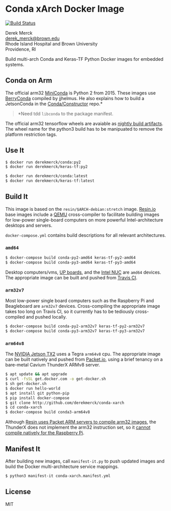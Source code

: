 Conda xArch Docker Image
==========================

[![Build Status](https://travis-ci.org/derekmerck/docker-conda-xarch.svg?branch=master)](https://travis-ci.org/derekmerck/docker-conda-xarch)

Derek Merck  
<derek_merck@brown.edu>  
Rhode Island Hospital and Brown University  
Providence, RI  

Build multi-arch Conda and Keras-TF Python Docker images for embedded systems.

Conda on Arm
-------------

The official arm32 [MiniConda][] is Python 2 from 2015.  These images use [BerryConda][] compiled by jjhelmus.  He also explains how to build a JetsonConda in the [Conda/Constructor][] repo.*

> \*Need tdd `libconda` to the package manifest.

[MiniConda]:  https://repo.continuum.io/miniconda/Miniconda-3.16.0-Linux-armv7l.sh
[BerryConda]: https://github.com/jjhelmus/berryconda
[Conda/Constructor]: https://github.com/conda/constructor

The official arm32 tensorflow wheels are avaiable as [nightly build artifacts][tfrpi].  The wheel name for the python3 build has to be manipuated to remove the platform restriction tags.

[tfrpi]: http://ci.tensorflow.org/view/Nightly/

Use It
----------------------

```bash
$ docker run derekmerck/conda:py2
$ docker run derekmerck/keras-tf:py2

$ docker run derekmerck/conda:latest
$ docker run derekmerck/keras-tf:latest
```


Build It
--------------

This image is based on the `resin/$ARCH-debian:stretch` image.  [Resin.io][] base images include a [QEMU][] cross-compiler to facilitate building images for low-power single-board computers on more powerful Intel-architecture desktops and servers.

`docker-compose.yml` contains build descriptions for all relevant architectures.

[Resin.io]: http://resin.io
[QEMU]: https://www.qemu.org


### `amd64`

```bash
$ docker-compose build conda-py2-amd64 keras-tf-py2-amd64
$ docker-compose build conda-py3-amd64 keras-tf-py3-amd64
```

Desktop computers/vms, [UP boards][], and the [Intel NUC][] are `amd64` devices.  The appropriate image can be built and pushed from [Travis CI][].

[UP boards]: http://www.up-board.org/upcore/
[Intel NUC]: https://www.intel.com/content/www/us/en/products/boards-kits/nuc.html
[Travis CI]: https://travis-ci.org


### `arm32v7`

Most low-power single board computers such as the Raspberry Pi and Beagleboard are `arm32v7` devices.  Cross-compiling the appropriate image takes too long on Travis CI, so it currently has to be tediously cross-compiled and pushed locally.

```bash
$ docker-compose build conda-py2-arm32v7 keras-tf-py2-arm32v7
$ docker-compose build conda-py3-arm32v7 keras-tf-py3-arm32v7
```

[Raspberry Pi]: https://www.raspberrypi.org
[Beagleboard]: https://beagleboard.org


### `arm64v8`
 
The [NVIDIA Jetson TX2][] uses a Tegra `arm64v8` cpu.  The appropriate image can be built natively and pushed from [Packet.io][], using a brief tenancy on a bare-metal Cavium ThunderX ARMv8 server.

```bash
$ apt update && apt upgrade
$ curl -fsSL get.docker.com -o get-docker.sh
$ sh get-docker.sh 
$ docker run hello-world
$ apt install git python-pip
$ pip install docker-compose
$ git clone http://github.com/derekmerck/conda-xarch
$ cd conda-xarch
$ docker-compose build conda3-arm64v8
```

Although [Resin uses Packet ARM servers to compile arm32 images][resin-on-packet], the ThunderX does not implement the arm32 instruction set, so it [cannot compile natively for the Raspberry Pi][no-arm32].

[NVIDIA Jetson TX2]: https://developer.nvidia.com/embedded/buy/jetson-tx2
[Packet.io]: https://packet.io
[resin-on-packet]: https://resin.io/blog/docker-builds-on-arm-servers-youre-not-crazy-your-builds-really-are-5x-faster/
[no-arm32]: https://gitlab.com/gitlab-org/omnibus-gitlab/issues/2544


Manifest It
----------------

After building new images, call `manifest-it.py` to push updated images and build the Docker
multi-architecture service mappings.

```bash
$ python3 manifest-it conda-xarch.manifest.yml
```


License
-------

MIT
